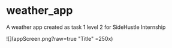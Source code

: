 # weather_app

A weather app created as task 1 level 2 for SideHustle Internship


![](appScreen.png?raw=true "Title" =250x)
